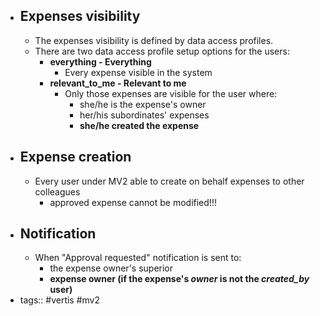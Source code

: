 - ## Expenses visibility
	- The expenses visibility is defined by data access profiles.
	- There are two data access profile setup options for the users:
		- **everything - Everything**
			- Every expense visible in the system
		- **relevant_to_me - Relevant to me**
			- Only those expenses are visible for the user where:
				- she/he is the expense's owner
				- her/his subordinates' expenses
				- **she/he created the expense**
- ## Expense creation
	- Every user under MV2 able to create on behalf expenses to other colleagues
		- approved expense cannot be modified!!!
- ## Notification
	- When "Approval requested" notification is sent to:
		- the expense owner's superior
		- **expense owner (if the expense's *owner* is not the *created_by* user)**
- tags:: #vertis #mv2